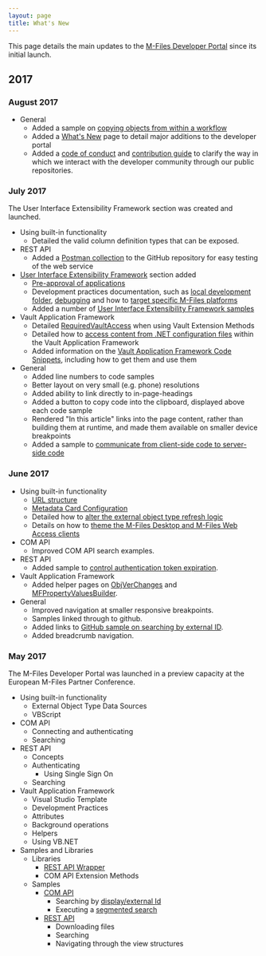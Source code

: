 ```yaml
---
layout: page
title: What's New
---
```


This page details the main updates to the [M-Files Developer Portal](http://developer.m-files.com) since its initial launch.

## 2017

### August 2017

* General
	* Added a sample on [copying objects from within a workflow](http://developer.m-files.com/Samples-And-Libraries/Samples/Processes/Copying-Objects/)
	* Added a [What's New](http://developer.m-files.com/Whats-New/) page to detail major additions to the developer portal
	* Added a [code of conduct](https://github.com/M-Files/MFilesSamplesAndLibraries/blob/master/CODE_OF_CONDUCT.md) and [contribution guide](https://github.com/M-Files/MFilesSamplesAndLibraries/blob/master/CONTRIBUTING.md) to clarify the way in which we interact with the developer community through our public repositories.

### July 2017

The User Interface Extensibility Framework section was created and launched.

* Using built-in functionality
	* Detailed the valid column definition types that can be exposed.
* REST API
	* Added a [Postman collection](http://developer.m-files.com/APIs/REST-API/Useful-Applications/) to the GitHub repository for easy testing of the web service
* [User Interface Extensibility Framework](http://developer.m-files.com/Frameworks/User-Interface-Extensibility-Framework/) section added
	* [Pre-approval of applications](http://developer.m-files.com/Frameworks/User-Interface-Extensibility-Framework/Pre-Approval/)
	* Development practices documentation, such as [local development folder](http://developer.m-files.com/Frameworks/User-Interface-Extensibility-Framework/Development-Practices/Local-Development-Folder/), [debugging](http://developer.m-files.com/Frameworks/User-Interface-Extensibility-Framework/Development-Practices/Debugging/) and how to [target specific M-Files platforms](http://developer.m-files.com/Frameworks/User-Interface-Extensibility-Framework/Development-Practices/Platform-Targeting/)
	* Added a number of [User Interface Extensibility Framework samples](http://developer.m-files.com/Samples-And-Libraries/Samples/User-Interface-Extensibility-Framework/)
* Vault Application Framework
	* Detailed [RequiredVaultAccess](http://developer.m-files.com/Frameworks/Vault-Application-Framework/Attributes/Vault-Extension-Methods/) when using Vault Extension Methods
	* Detailed how to [access content from .NET configuration files](http://developer.m-files.com/Frameworks/Vault-Application-Framework/Development-Practices/DotNet-Configuration-Files/) within the Vault Application Framework
	* Added information on the [Vault Application Framework Code Snippets](http://developer.m-files.com/Frameworks/Vault-Application-Framework/Visual-Studio-Template/Code-Snippets/), including how to get them and use them
* General
	* Added line numbers to code samples
	* Better layout on very small (e.g. phone) resolutions
	* Added ability to link directly to in-page-headings
	* Added a button to copy code into the clipboard, displayed above each code sample
	* Rendered "In this article" links into the page content, rather than building them at runtime, and made them available on smaller device breakpoints
	* Added a sample to [communicate from client-side code to server-side code](http://developer.m-files.com/Samples-And-Libraries/Samples/Processes/Client-To-Server-Communication/)

### June 2017

* Using built-in functionality
	* [URL structure](http://developer.m-files.com/Built-In/URLs/)
	* [Metadata Card Configuration](http://developer.m-files.com/Built-In/Metadata-Card-Configuration/)
	* Detailed how to [alter the external object type refresh logic](http://developer.m-files.com/Built-In/External-Object-Type-Data-Source/Default-Refresh-Logic/)
	* Details on how to [theme the M-Files Desktop and M-Files Web Access clients](http://developer.m-files.com/Built-In/Theming/)
* COM API
	* Improved COM API search examples.
* REST API
	* Added sample to [control authentication token expiration](http://developer.m-files.com/APIs/REST-API/Authentication/#controlling-authentication-token-expiration).
* Vault Application Framework
	* Added helper pages on [ObjVerChanges](http://developer.m-files.com/Frameworks/Vault-Application-Framework/Helpers/ObjVerChanges/) and [MFPropertyValuesBuilder](http://developer.m-files.com/Frameworks/Vault-Application-Framework/Helpers/MFPropertyValuesBuilder/).
* General
	* Improved navigation at smaller responsive breakpoints.
	* Samples linked through to github.
	* Added links to [GitHub sample on searching by external ID](https://github.com/M-Files/MFilesSamplesAndLibraries/tree/master/Samples/COM%20API/SearchByDisplayId).
	* Added breadcrumb navigation.

### May 2017

The M-Files Developer Portal was launched in a preview capacity at the European M-Files Partner Conference.

* Using built-in functionality
	* External Object Type Data Sources
	* VBScript
* COM API
	* Connecting and authenticating
	* Searching
* REST API
	* Concepts
	* Authenticating
		* Using Single Sign On
	* Searching
* Vault Application Framework
	* Visual Studio Template
	* Development Practices
	* Attributes
	* Background operations
	* Helpers
	* Using VB.NET
* Samples and Libraries
	* Libraries
		* [REST API Wrapper](http://developer.m-files.com/Samples-And-Libraries/Libraries/REST-API/#rest-api-wrapper-net)
		* COM API Extension Methods
	* Samples
		* [COM API](http://developer.m-files.com/Samples-And-Libraries/Samples/COM-API/)
			* Searching by [display/external Id](https://github.com/M-Files/MFilesSamplesAndLibraries/tree/master/Samples/COM%20API/SearchByDisplayId#readme)
			* Executing a [segmented search](https://github.com/M-Files/MFilesSamplesAndLibraries/tree/master/Samples/COM%20API/SegmentedSearch#readme)
		* [REST API](http://developer.m-files.com/Samples-And-Libraries/Samples/REST-API/)
			* Downloading files
			* Searching
			* Navigating through the view structures
